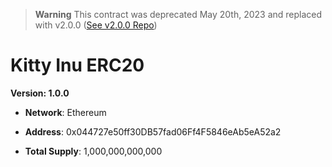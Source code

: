 > **Warning**
> This contract was deprecated May 20th, 2023 and replaced with v2.0.0 ([See v2.0.0 Repo](https://github.com/Kitty-Inu-DAO/KittyInu-ERC20))

# Kitty Inu ERC20

**Version: 1.0.0**

- **Network**: Ethereum

- **Address**: 0x044727e50ff30DB57fad06Ff4F5846eAb5eA52a2

- **Total Supply**: 1,000,000,000,000 


